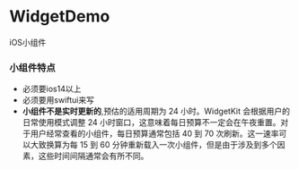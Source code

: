 # WidgetDemo
iOS小组件

### 小组件特点
* 必须要ios14以上
* 必须要用swiftui来写
* **小组件不是实时更新的**,预估的适用周期为 24 小时。WidgetKit 会根据用户的日常使用模式调整 24 小时窗口，这意味着每日预算不一定会在午夜重置。对于用户经常查看的小组件，每日预算通常包括 40 到 70 次刷新。这一速率可以大致换算为每 15 到 60 分钟重新载入一次小组件，但是由于涉及到多个因素，这些时间间隔通常会有所不同。
